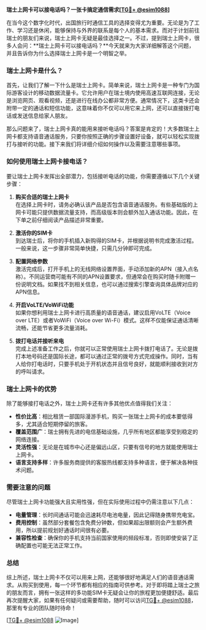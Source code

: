 **瑞士上网卡可以接电话吗？一张卡搞定通信需求[[TG💪+ @esim1088](https://t.me/s/esim1088)]**

在当今这个数字化时代，出国旅行时通信工具的选择变得尤为重要。无论是为了工作、学习还是休闲，能够保持与外界的联系是每个人的基本需求。而对于计划前往瑞士的朋友们来说，瑞士上网卡无疑是最佳选择之一。不过，提到瑞士上网卡，很多人会问：**瑞士上网卡可以接电话吗？**今天就来为大家详细解答这个问题，并且告诉你为什么选择瑞士上网卡是一个明智之举。

### 瑞士上网卡是什么？

首先，让我们了解一下什么是瑞士上网卡。简单来说，瑞士上网卡是一种专门为国际游客设计的移动数据流量卡。它允许用户在瑞士境内使用高速互联网连接，无论是浏览网页、观看视频，还是进行在线办公都非常方便。通常情况下，这类卡还会附带一定的通话和短信功能，这意味着你不仅可以用它来上网，还可以直接拨打电话或发送信息给家人朋友。

那么问题来了，瑞士上网卡真的能用来接听电话吗？答案是肯定的！大多数瑞士上网卡都支持语音通话服务，只要你按照正确的步骤设置好设备，就可以轻松实现拨打与接听的功能。接下来我们将详细介绍如何操作以及需要注意哪些事项。

### 如何使用瑞士上网卡接电话？

要让瑞士上网卡发挥出全部潜力，包括接听电话的功能，你需要遵循以下几个关键步骤：

1. **购买合适的瑞士上网卡**  
   在选择上网卡时，请务必确认该产品是否包含语音通话服务。有些基础版的上网卡可能只提供数据流量支持，而高级版本则会额外加入通话功能。因此，在下单之前仔细阅读产品描述非常重要。

2. **激活你的SIM卡**  
   到达瑞士后，将你的手机插入新购得的SIM卡，并根据说明书完成激活过程。一般来说，这一步骤非常简单快捷，只需几分钟即可完成。

3. **配置网络参数**  
   激活完成后，打开手机上的无线网络设置界面，手动添加新的APN（接入点名称）。不同运营商可能有不同的APN设置要求，但通常会在购买时随卡附赠一份说明文档。如果找不到相关信息，也可以通过搜索引擎查询具体品牌对应的APN信息。

4. **开启VoLTE/VoWiFi功能**  
   如果你想利用瑞士上网卡进行高质量的语音通话，建议启用VoLTE（Voice over LTE）或者VoWiFi（Voice over Wi-Fi）模式。这样不仅能保证通话清晰流畅，还能节省更多流量消耗。

5. **拨打电话并接听来电**  
   完成上述准备工作之后，你就可以正常使用瑞士上网卡拨打电话了。无论是拨打本地号码还是国际长途，都可以通过正常的拨号方式完成操作。同时，当有人给你打电话时，只要手机处于开机状态并且信号良好，就能顺利接收到对方的呼叫请求。

### 瑞士上网卡的优势

除了能够接打电话之外，瑞士上网卡还有许多其他优点值得我们关注：

- **性价比高**：相比租赁一部国际漫游手机，购买一张瑞士上网卡的成本要低得多，尤其适合短期停留的旅客。
- **覆盖范围广**：瑞士拥有先进的电信基础设施，几乎所有地区都能享受到稳定的网络连接。
- **灵活性强**：无论是在城市中心还是偏远山区，只要有信号的地方就能使用瑞士上网卡。
- **语言支持多样**：许多服务商提供的客服热线都支持多种语言，便于解决各种技术问题。

### 需要注意的问题

尽管瑞士上网卡功能强大且实用性强，但在实际使用过程中仍需注意以下几点：

- **电量管理**：长时间通话可能会迅速耗尽电池电量，因此记得随身携带充电宝。
- **费用控制**：虽然部分套餐包含免费分钟数，但如果超出限额则会产生额外费用，所以提前规划好通话时间很有必要。
- **兼容性检查**：确保你的手机支持当前国家使用的频段标准，否则即使安装了正确配置也可能无法正常工作。

### 总结

综上所述，瑞士上网卡不仅可以用来上网，还能够很好地满足人们的语音通话需求。从购买到使用，每一个环节都有相应的指南可供参考。对于即将踏上瑞士之旅的朋友而言，拥有一张这样的多功能SIM卡无疑会让你的旅程更加便捷舒适。最后再次提醒大家，如果有任何疑问或需要帮助，随时可以访问[TG💪+ @esim1088](https://t.me/s/esim1088)，那里有专业的团队随时待命！

[[TG💪+ @esim1088](https://t.me/s/esim1088) ![Image](https://i.postimg.cc/4NQfJmqS/Snipaste-2025-05-13-00-14-12.png)]